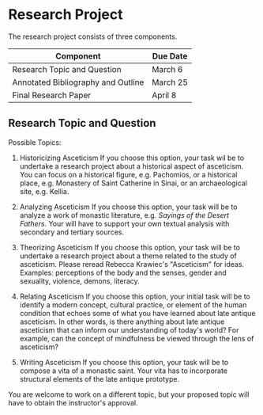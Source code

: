 # Research Project
The research project consists of three components.

| Component | Due Date |
| ------------- | ------------- |
| Research Topic and Question | March 6 |
| Annotated Bibliography and Outline | March 25 |
| Final Research Paper | April 8 |

## Research Topic and Question

Possible Topics:

1. Historicizing Asceticism
If you choose this option, your task wil be to undertake a research project about a historical aspect of asceticism. You can focus on a historical figure, e.g. Pachomios, or a historical place, e.g. Monastery of Saint Catherine in Sinai, or an archaeological site, e.g. Kellia.

2. Analyzing Asceticism
If you choose this option, your task will be to analyze a work of monastic literature, e.g. _Sayings of the Desert Fathers_. Your will have to support your own textual analysis with secondary and tertiary sources.

3. Theorizing Asceticism
If you choose this option, your task will be to undertake a research project about a theme related to the study of asceticism. Please reread Rebecca Krawiec's "Asceticism" for ideas. Examples: perceptions of the body and the senses, gender and sexuality, violence, demons, literacy.

3. Relating Asceticism
If you choose this option, your initial task will be to identify a modern concept, cultural practice, or element of the human condition that echoes some of what you have learned about late antique asceticism. In other words, is there anything about late antique asceticism that can inform our understanding of today's world? For example, can the concept of mindfulness be viewed through the lens of asceticism?

4. Writing Asceticism
If you choose this option, your task will be to compose a vita of a monastic saint. Your vita has to incorporate structural elements of the late antique prototype.

You are welcome to work on a different topic, but your proposed topic will have to obtain the instructor's approval.
